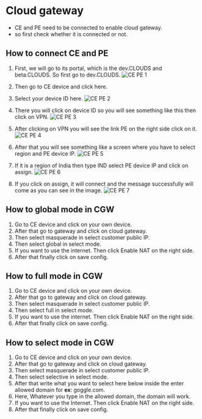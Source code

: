# Cloud gateway
- CE and PE need to be connected to enable cloud gateway.
- so first check whether it is connected or not.

## How to connect CE and PE
1. First, we will go to its portal, which is the dev.CLOUDS and beta.CLOUDS. So first go to dev.CLOUDS.
![CE PE 1](https://github.com/Nancypatel1103/ComplianceClient/assets/153616269/00ff65fa-bddf-427f-9648-1c648491dcd7)

2. Then go to CE device and click here.
3. Select your device ID here.
![CE PE 2](https://github.com/Nancypatel1103/ComplianceClient/assets/153616269/8cda6821-8148-4508-9e48-569872ee22c4)

4. There you will click on device ID so you will see something like this then click on VPN.
![CE PE 3](https://github.com/Nancypatel1103/ComplianceClient/assets/153616269/a1cae77a-4af3-4402-813b-3d85e56b44a5)

5. After clicking on VPN you will see the link PE on the right side click on it.
![CE PE 4](https://github.com/Nancypatel1103/ComplianceClient/assets/153616269/8ba35c97-4b21-4f39-af40-c533d56b3a1a)

6. After that you will see something like a screen where you have to select region and PE device IP.
![CE PE 5](https://github.com/Nancypatel1103/ComplianceClient/assets/153616269/a4ff5b4c-32f4-4801-bc71-16541cceab1e)

7. If it is a region of India then type IND select PE device IP and click on assign.
![CE PE 6](https://github.com/Nancypatel1103/ComplianceClient/assets/153616269/347fd1cb-1bdf-4f95-af05-dc0a4816dc36)

8. If you click on assign, it will connect and the message successfully will come as you can see in the image.
![CE PE 7](https://github.com/Nancypatel1103/ComplianceClient/assets/153616269/1e09390c-bd99-4d0d-8b39-3bd39e9439a2)

## How to global mode in CGW
1. Go to CE device and click on your own device.
2. After that go to gateway and click on cloud gateway.
3. Then select masquerade in select customer public IP.
4. Then select global in select mode.
5. If you want to use the internet. Then click Enable NAT on the right side.
6. After that finally click on save config.

## How to full mode in CGW
1. Go to CE device and click on your own device.
2. After that go to gateway and click on cloud gateway.
3. Then select masquerade in select customer public IP.
4. Then select full in select mode.
5. If you want to use the internet. Then click Enable NAT on the right side.
6. After that finally click on save config.

## How to select mode in CGW
1. Go to CE device and click on your own device.
2. After that go to gateway and click on cloud gateway.
3. Then select masquerade in select customer public IP.
4. Then select selective in select mode.
5. After that write what you want to select here below inside the enter allowed domain for **ex**: goggle.com.
6. Here, Whatever you type in the allowed domain, the domain will work.
7. If you want to use the Internet. Then click Enable NAT on the right side.
8. After that finally click on save config.
